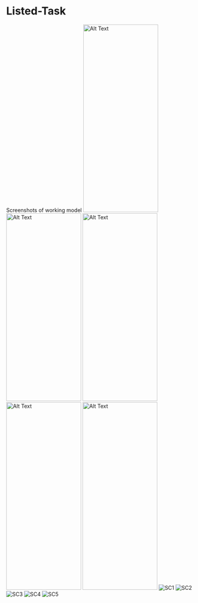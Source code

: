 # Listed-Task
Screenshots of working model
<img src="https://github.com/Yashraj67/Listed-Task/blob/master/sc1.png" alt="Alt Text" width="200" height="500">
<img src="https://github.com/Yashraj67/Listed-Task/blob/master/sc2.png" alt="Alt Text" width="200" height="500">
<img src="https://github.com/Yashraj67/Listed-Task/blob/master/sc3.png" alt="Alt Text" width="200" height="500">
<img src="https://github.com/Yashraj67/Listed-Task/blob/master/sc4.png" alt="Alt Text" width="200" height="500">
<img src="https://github.com/Yashraj67/Listed-Task/blob/master/sc5.png" alt="Alt Text" width="200" height="500">
![SC1](https://github.com/Yashraj67/Listed-Task/blob/master/sc1.png)
![SC2](https://github.com/Yashraj67/Listed-Task/blob/master/sc2.png)
![SC3](https://github.com/Yashraj67/Listed-Task/blob/master/sc3.png)
![SC4](https://github.com/Yashraj67/Listed-Task/blob/master/sc4.png)
![SC5](https://github.com/Yashraj67/Listed-Task/blob/master/sc5.png)
